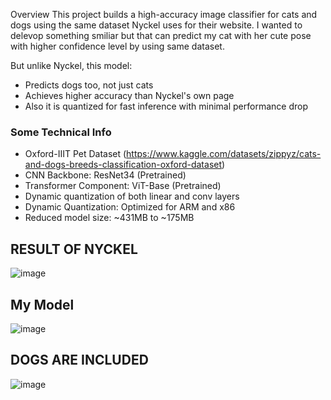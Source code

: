 Overview
This project builds a high-accuracy image classifier for cats and dogs using the same dataset Nyckel uses for their website. I wanted to delevop something smiliar but that can predict my cat with her cute pose with higher confidence level by using same dataset.

But unlike Nyckel, this model:

- Predicts dogs too, not just cats
- Achieves higher accuracy than Nyckel's own page
- Also it is quantized for fast inference with minimal performance drop

### Some Technical Info
- Oxford-IIIT Pet Dataset (https://www.kaggle.com/datasets/zippyz/cats-and-dogs-breeds-classification-oxford-dataset)
- CNN Backbone: ResNet34 (Pretrained)
- Transformer Component: ViT-Base (Pretrained)
- Dynamic quantization of both linear and conv layers
- Dynamic Quantization: Optimized for ARM and x86
- Reduced model size: ~431MB to ~175MB


## RESULT OF NYCKEL
![image](https://github.com/user-attachments/assets/0084c25c-46dc-434f-bcf7-90f489e1123b)

## My Model
![image](https://github.com/user-attachments/assets/960a30b7-f5db-462a-bee2-cce7f97f09e6)

## DOGS ARE INCLUDED
![image](https://github.com/user-attachments/assets/3ff8d60f-e216-4c77-b49a-052b33250d03)

